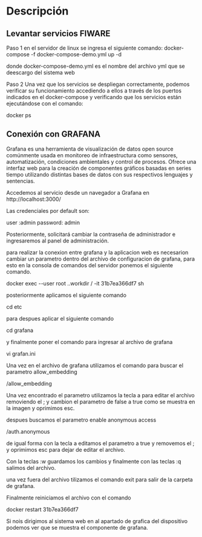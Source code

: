 # Descripción

## Levantar servicios FIWARE

Paso 1 en el servidor de linux se ingresa el siguiente comando:
docker-compose -f docker-compose-demo.yml up -d

donde docker-compose-demo.yml es el nombre del archivo yml que se deescargo del sistema web

Paso 2 Una vez que los servicios se despliegan correctamente, podemos verificar su funcionamiento accediendo a ellos a través de los puertos indicados en el docker-compose y verificando que los servicios están ejecutándose con el comando:

docker ps


## Conexión con GRAFANA

Grafana es una herramienta de visualización de datos open source comúnmente usada en monitoreo de infraestructura como sensores, automatización, condiciones ambientales y control de procesos. Ofrece una interfaz web para la creación de componentes gráficos basadas en series tiempo utilizando distintas bases de datos con sus respectivos lenguajes y sentencias.

Accedemos al servicio desde un navegador a Grafana en http://localhost:3000/

Las credenciales por default son:

user :admin password: admin

Posteriormente, solicitará cambiar la contraseña de administrador e ingresaremos al panel de administración.

para realizar la conexion entre grafana y la aplicacion web es necesarion cambiar un parametro dentro del archivo de configuracion de grafana, para esto en la consola de comandos del servidor ponemos el siguiente comando.

docker exec --user root ..workdir / -it 31b7ea366df7 sh

posteriormente aplicamos el siguiente comando 

cd etc

para despues aplicar el siguiente comando 

cd grafana

y finalmente poner el comando para ingresar al archivo de grafana 

vi grafan.ini

Una vez en el archivo de grafana utilizamos el comando para buscar el parametro allow_embedding

/allow_embedding


Una vez encontrado el parametro  utilizamos la tecla a para editar el archivo removiendo el ; y cambion el parametro de false a true como se muestra en la imagen y oprimimos esc.

despues buscamos el parametro enable anonymous access

/auth.anonymous

de igual forma con la tecla a editamos el parametro a true y removemos el ; y oprimimos esc para dejar de editar el archivo.


Con la teclas :w  guardamos los cambios y finalmente con las teclas :q salimos del archivo.

una vez fuera del archivo tilizamos el comando exit para salir de la carpeta de grafana.

Finalmente reiniciamos el archivo con el comando 

docker restart 31b7ea366df7

Si nois dirigimos al sistema web en al apartado de grafica del dispositivo podemos ver que se muestra el componente de grafana.